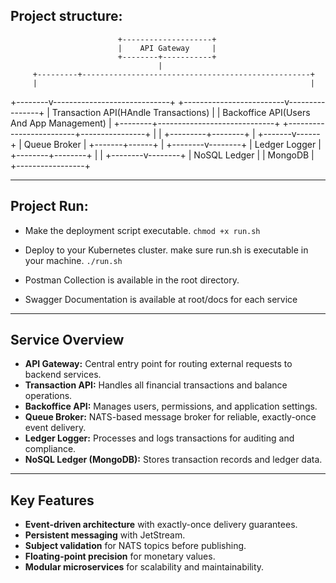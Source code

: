 ## Project structure:


                            +--------------------+
                            |    API Gateway     |
                            +--------+-----------+
                                     |
         +---------+---------------------------------------------------+
         |                                                             |
+--------v-----------------------------+     +-------------------------v----------------+
| Transaction API(HAndle Transactions) |     | Backoffice API(Users And App Management) |
+--------+-----------------------------+     +-------------------------+----------------+
                                |                  |
                                +---------+--------+
                                        |
                                +-------v------+
                                |  Queue Broker | 
                                +-------+------+
                                        |
                                +--------v--------+
                                | Ledger Logger   |
                                +--------+--------+
                                         |
                                         |
                                +--------v--------+
                                |  NoSQL Ledger   |
                                |     MongoDB     |
                                +-----------------+

--- 

## Project Run:
- Make the deployment script executable.
``` chmod +x run.sh ```

- Deploy to your Kubernetes cluster.
make sure run.sh is executable in your machine.
``` ./run.sh ```

- Postman Collection is available in the root directory.
- Swagger Documentation is available at root/docs for each service


---

## Service Overview

- **API Gateway:** Central entry point for routing external requests to backend services.
- **Transaction API:** Handles all financial transactions and balance operations.
- **Backoffice API:** Manages users, permissions, and application settings.
- **Queue Broker:** NATS-based message broker for reliable, exactly-once event delivery.
- **Ledger Logger:** Processes and logs transactions for auditing and compliance.
- **NoSQL Ledger (MongoDB):** Stores transaction records and ledger data.

---

## Key Features

- **Event-driven architecture** with exactly-once delivery guarantees.
- **Persistent messaging** with JetStream.
- **Subject validation** for NATS topics before publishing.
- **Floating-point precision** for monetary values.
- **Modular microservices** for scalability and maintainability.
